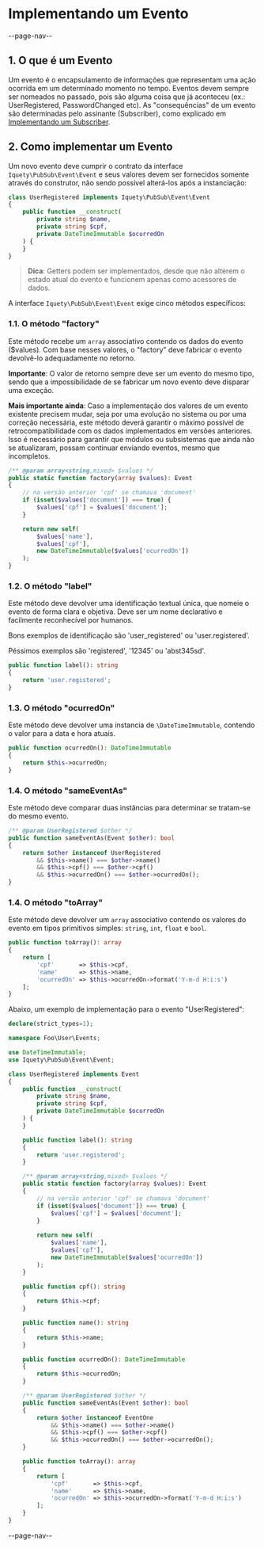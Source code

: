 # Implementando um Evento

--page-nav--

## 1. O que é um Evento

Um evento é o encapsulamento de informações que representam uma ação ocorrida em um determinado momento no tempo. Eventos devem sempre ser nomeados no passado, pois são alguma coisa que já aconteceu (ex.: UserRegistered, PasswordChanged etc). As "consequências" de um evento são determinadas pelo assinante (Subscriber), como explicado em [Implementando um Subscriber](07-implementando-um-subscriber.md).

## 2. Como implementar um Evento

Um novo evento deve cumprir o contrato da interface `Iquety\PubSub\Event\Event` e seus valores devem ser fornecidos somente através do construtor, não sendo possível alterá-los após a instanciação:

```php
class UserRegistered implements Iquety\PubSub\Event\Event
{
    public function __construct(
        private string $name,
        private string $cpf,
        private DateTimeImmutable $ocurredOn
    ) {
    }
}
```

> **Dica**: Getters podem ser implementados, desde que não alterem o estado atual do evento e funcionem apenas como acessores de dados.

A interface `Iquety\PubSub\Event\Event` exige cinco métodos específicos:

### 1.1. O método "factory"

Este método recebe um `array` associativo contendo os dados do evento ($values). Com base nesses valores, o "factory" deve fabricar o evento devolvê-lo adequadamente no retorno.

**Importante**: O valor de retorno sempre deve ser um evento do mesmo tipo, sendo que a impossibilidade de se fabricar um novo evento deve disparar uma exceção.

**Mais importante ainda**: Caso a implementação dos valores de um evento existente precisem mudar, seja por uma evolução no sistema ou por uma correção necessária, este método deverá garantir o máximo possível de retrocompatibilidade com os dados implementados em versões anteriores. Isso é necessário para garantir que módulos ou subsistemas que ainda não se atualizaram, possam continuar enviando eventos, mesmo que incompletos.

```php
/** @param array<string,mixed> $values */
public static function factory(array $values): Event
{
    // na versão anterior 'cpf' se chamava 'document'
    if (isset($values['document']) === true) {
        $values['cpf'] = $values['document'];
    }

    return new self(
        $values['name'],
        $values['cpf'],
        new DateTimeImmutable($values['ocurredOn'])
    );
}
```

### 1.2. O método "label"

Este método deve devolver uma identificação textual única, que nomeie o evento de forma clara e objetiva. Deve ser um nome declarativo e facilmente reconhecível por humanos.

Bons exemplos de identificação são 'user_registered' ou 'user.registered'.

Péssimos exemplos são 'registered', '12345' ou 'abst345sd'.

```php
public function label(): string
{
    return 'user.registered';
}
```

### 1.3. O método "ocurredOn"

Este método deve devolver uma instancia de `\DateTimeImmutable`, contendo o valor para a data e hora atuais.

```php
public function ocurredOn(): DateTimeImmutable
{
    return $this->ocurredOn;
}
```

### 1.4. O método "sameEventAs"

Este método deve comparar duas instâncias para determinar se tratam-se do mesmo evento.

```php
/** @param UserRegistered $other */
public function sameEventAs(Event $other): bool
{
    return $other instanceof UserRegistered
        && $this->name() === $other->name()
        && $this->cpf() === $other->cpf()
        && $this->ocurredOn() === $other->ocurredOn();
}
```

### 1.4. O método "toArray"

Este método deve devolver um `array` associativo contendo os valores do evento em tipos primitivos simples: `string`, `int`, `float` e `bool`.

```php
public function toArray(): array
{
    return [
        'cpf'       => $this->cpf,
        'name'      => $this->name,
        'ocurredOn' => $this->ocurredOn->format('Y-m-d H:i:s')
    ];
}
```

Abaixo, um exemplo de implementação para o evento "UserRegistered":

```php
declare(strict_types=1);

namespace Foo\User\Events;

use DateTimeImmutable;
use Iquety\PubSub\Event\Event;

class UserRegistered implements Event
{
    public function __construct(
        private string $name,
        private string $cpf,
        private DateTimeImmutable $ocurredOn
    ) {
    }

    public function label(): string
    {
        return 'user.registered';
    }

    /** @param array<string,mixed> $values */
    public static function factory(array $values): Event
    {
        // na versão anterior 'cpf' se chamava 'document'
        if (isset($values['document']) === true) {
            $values['cpf'] = $values['document'];
        }
        
        return new self(
            $values['name'],
            $values['cpf'],
            new DateTimeImmutable($values['ocurredOn'])
        );
    }

    public function cpf(): string
    {
        return $this->cpf;
    }

    public function name(): string
    {
        return $this->name;
    }

    public function ocurredOn(): DateTimeImmutable
    {
        return $this->ocurredOn;
    }

    /** @param UserRegistered $other */
    public function sameEventAs(Event $other): bool
    {
        return $other instanceof EventOne
            && $this->name() === $other->name()
            && $this->cpf() === $other->cpf()
            && $this->ocurredOn() === $other->ocurredOn();
    }

    public function toArray(): array
    {
        return [
            'cpf'       => $this->cpf,
            'name'      => $this->name,
            'ocurredOn' => $this->ocurredOn->format('Y-m-d H:i:s')
        ];
    }
}
```

--page-nav--
